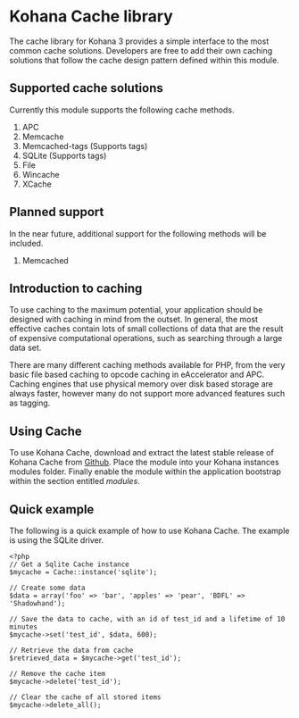 Kohana Cache library
====================

The cache library for Kohana 3 provides a simple interface to the most common cache solutions. Developers are free to add their own caching solutions that follow the cache design pattern defined within this module.

Supported cache solutions
-------------------------

Currently this module supports the following cache methods.

1. APC
2. Memcache
3. Memcached-tags (Supports tags)
4. SQLite (Supports tags)
5. File
6. Wincache
7. XCache

Planned support
---------------

In the near future, additional support for the following methods will be included.

1. Memcached

Introduction to caching
-----------------------

To use caching to the maximum potential, your application should be designed with caching in mind from the outset. In general, the most effective caches contain lots of small collections of data that are the result of expensive computational operations, such as searching through a large data set.

There are many different caching methods available for PHP, from the very basic file based caching to opcode caching in eAccelerator and APC. Caching engines that use physical memory over disk based storage are always faster, however many do not support more advanced features such as tagging.

Using Cache
-----------

To use Kohana Cache, download and extract the latest stable release of Kohana Cache from [Github](http://github.com/samsoir/kohana-cache). Place the module into your Kohana instances modules folder. Finally enable the module within the application bootstrap within the section entitled _modules_.

Quick example
-------------

The following is a quick example of how to use Kohana Cache. The example is using the SQLite driver.

	<?php
	// Get a Sqlite Cache instance  
	$mycache = Cache::instance('sqlite');
	
	// Create some data
	$data = array('foo' => 'bar', 'apples' => 'pear', 'BDFL' => 'Shadowhand');
	
	// Save the data to cache, with an id of test_id and a lifetime of 10 minutes
	$mycache->set('test_id', $data, 600);
	
	// Retrieve the data from cache
	$retrieved_data = $mycache->get('test_id');
	
	// Remove the cache item
	$mycache->delete('test_id');
	
	// Clear the cache of all stored items
	$mycache->delete_all();
